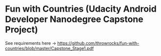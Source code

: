 # Fun with Countries (Udacity Android Developer Nanodegree Capstone Project)

See requirements here -> https://github.com/throwrocks/fun-with-countries/blob/master/Capstone_Stage1.pdf
